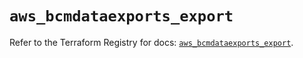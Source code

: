 # `aws_bcmdataexports_export`

Refer to the Terraform Registry for docs: [`aws_bcmdataexports_export`](https://registry.terraform.io/providers/hashicorp/aws/6.16.0/docs/resources/bcmdataexports_export).
